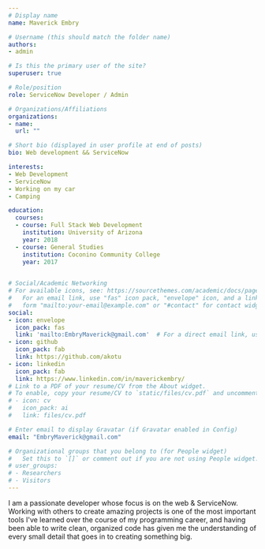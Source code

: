 ```yaml
---
# Display name
name: Maverick Embry

# Username (this should match the folder name)
authors:
- admin

# Is this the primary user of the site?
superuser: true

# Role/position
role: ServiceNow Developer / Admin

# Organizations/Affiliations
organizations:
- name: 
  url: ""

# Short bio (displayed in user profile at end of posts)
bio: Web development && ServiceNow

interests:
- Web Development
- ServiceNow
- Working on my car
- Camping

education:
  courses:
  - course: Full Stack Web Development
    institution: University of Arizona
    year: 2018
  - course: General Studies
    institution: Coconino Community College
    year: 2017
  

# Social/Academic Networking
# For available icons, see: https://sourcethemes.com/academic/docs/page-builder/#icons
#   For an email link, use "fas" icon pack, "envelope" icon, and a link in the
#   form "mailto:your-email@example.com" or "#contact" for contact widget.
social:
- icon: envelope
  icon_pack: fas
  link: 'mailto:EmbryMaverick@gmail.com'  # For a direct email link, use "mailto:test@example.org".
- icon: github
  icon_pack: fab
  link: https://github.com/akotu
- icon: linkedin
  icon_pack: fab
  link: https://www.linkedin.com/in/maverickembry/
# Link to a PDF of your resume/CV from the About widget.
# To enable, copy your resume/CV to `static/files/cv.pdf` and uncomment the lines below.
# - icon: cv
#   icon_pack: ai
#   link: files/cv.pdf

# Enter email to display Gravatar (if Gravatar enabled in Config)
email: "EmbryMaverick@gmail.com"

# Organizational groups that you belong to (for People widget)
#   Set this to `[]` or comment out if you are not using People widget.
# user_groups:
# - Researchers
# - Visitors
---
```


I am a passionate developer whose focus is on the web & ServiceNow. Working with others to create amazing projects is one of the most important tools I've learned over the course of my programming career, and having been able to write clean, organized code has given me the understanding of every small detail that goes in to creating something big.